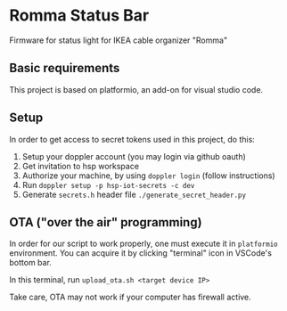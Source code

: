 # Romma Status Bar

Firmware for status light for IKEA cable organizer "Romma"

## Basic requirements

This project is based on platformio, an add-on for visual studio code.

## Setup

In order to get access to secret tokens used in this project, do this:

1. Setup your doppler account (you may login via github oauth)
2. Get invitation to hsp workspace
3. Authorize your machine, by using `doppler login` (follow instructions)
4. Run `doppler setup -p hsp-iot-secrets -c dev`
5. Generate `secrets.h` header file `./generate_secret_header.py`

## OTA ("over the air" programming)

In order for our script to work properly, one must execute it in `platformio` environment. You can acquire it by clicking "terminal" icon in VSCode's bottom bar.

In this terminal, run `upload_ota.sh <target device IP>`

Take care, OTA may not work if your computer has firewall active.
